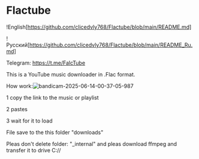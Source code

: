 # Flactube
!English[https://github.com/clicedvly768/Flactube/blob/main/README.md]

!Русский[https://github.com/clicedvly768/Flactube/blob/main/README_Ru.md]

Telegram:
https://t.me/FalcTube

This is a YouTube music downloader in .Flac format.

How work:![bandicam-2025-06-14-00-37-05-987](https://github.com/user-attachments/assets/46a78a5f-4b45-48ce-b3d4-17744b60d99f)

1 copy the link to the music or playlist

2 pastes

3 wait for it to load

File save to the this folder "downloads"

Pleas don't delete folder: "_internal" and pleas download ffmpeg and transfer it to drive C://


